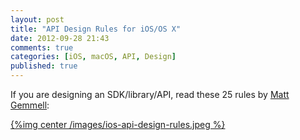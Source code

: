 ```yaml
---
layout: post
title: "API Design Rules for iOS/OS X"
date: 2012-09-28 21:43
comments: true
categories: [iOS, macOS, API, Design]
published: true
---
```


If you are designing an SDK/library/API, read these 25 rules by [Matt Gemmell](http://mattgemmell.com/2012/05/24/api-design/):

[{%img center /images/ios-api-design-rules.jpeg %}](http://mattgemmell.com/2012/05/24/api-design/)
